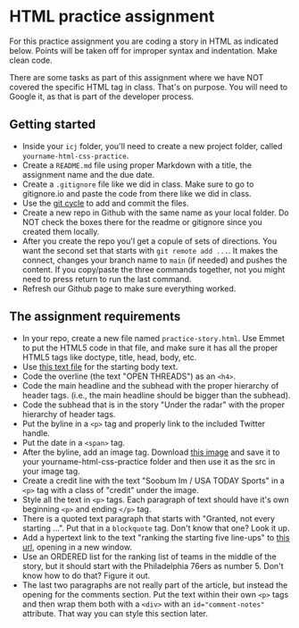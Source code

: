 # HTML practice assignment

For this practice assignment you are coding a story in HTML as indicated below. Points will be taken off for improper syntax and indentation. Make clean code.

There are some tasks as part of this assignment where we have NOT covered the specific HTML tag in class. That's on purpose. You will need to Google it, as that is part of the developer process.

## Getting started

- Inside your `icj` folder, you'll need to create a new project folder, called `yourname-html-css-practice`.
- Create a `README.md` file using proper Markdown with a title, the assignment name and the due date.
- Create a `.gitignore` file like we did in class. Make sure to go to gitignore.io and paste the code from there like we did in class. 
- Use the [git cycle](https://github.com/utdata/icj-class/blob/main/start_a_project.md) to add and commit the files.
- Create a new repo in Github with the same name as your local folder. Do NOT check the boxes there for the readme or gitignore since you created them locally.
- After you create the repo you'l get a copule of sets of directions. You want the second set that starts with `git remote add ...`. It makes the connect, changes your branch name to `main` (if needed) and pushes the content. If you copy/paste the three commands together, not you might need to press return to run the last command.
- Refresh our Github page to make sure everything worked.

## The assignment requirements

- In your repo, create a new file named `practice-story.html`. Use Emmet to put the HTML5 code in that file, and make sure it has all the proper HTML5 tags like doctype, title, head, body, etc.
- Use [this text file](html-practice-text.txt) for the starting body text.
- Code the overline (the text "OPEN THREADS") as an `<h4>`.
- Code the main headline and the subhead with the proper hierarchy of header tags. (i.e., the main headline should be bigger than the subhead).
- Code the subhead that is in the story "Under the radar" with the proper hierarchy of header tags. 
- Put the byline in a `<p>` tag and properly link to the included Twitter handle.
- Put the date in a `<span>` tag.
- After the byline, add an image tag. Download [this image](https://github.com/utdata/icj-class/blob/main/html/spurs.jpg) and save it to your yourname-html-css-practice folder and then use it as the src in your image tag.
- Create a credit line with the text "Soobum Im / USA TODAY Sports" in a `<p>` tag with a class of "credit" under the image.
- Style all the text in `<p>` tags. Each paragraph of text should have it's own beginning `<p>` and ending `</p>` tag.
- There is a quoted text paragraph that starts with "Granted, not every starting ...". Put that in a `blockquote` tag. Don't know that one? Look it up.
- Add a hypertext link to the text "ranking the starting five line-ups" to [this url](https://bleacherreport.com/articles/2789035-ranking-every-nba-teams-projected-starting-5-after-free-agency#slide7), opening in a new window.
- Use an ORDERED list for the ranking list of teams in the middle of the story, but it should start with the Philadelphia 76ers as number 5. Don't know how to do that? Figure it out.
- The last two paragraphs are not really part of the article, but instead the opening for the comments section. Put the text within their own `<p>` tags and then wrap them both with a `<div>` with an `id="comment-notes"` attribute. That way you can style this section later.
